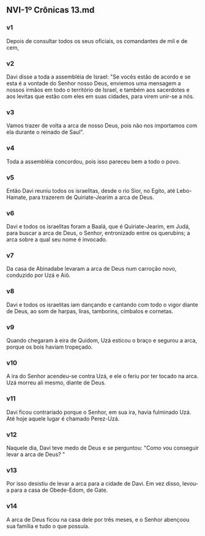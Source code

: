 ## NVI-1º Crônicas 13.md
### v1
 Depois de consultar todos os seus oficiais, os comandantes de mil e de cem,
### v2
 Davi disse a toda a assembléia de Israel: "Se vocês estão de acordo e se esta é a vontade do Senhor nosso Deus, enviemos uma mensagem a nossos irmãos em todo o território de Israel, e também aos sacerdotes e aos levitas que estão com eles em suas cidades, para virem unir-se a nós.
### v3
 Vamos trazer de volta a arca de nosso Deus, pois não nos importamos com ela durante o reinado de Saul".
### v4
 Toda a assembléia concordou, pois isso pareceu bem a todo o povo.
### v5
 Então Davi reuniu todos os israelitas, desde o rio Sior, no Egito, até Lebo-Hamate, para trazerem de Quiriate-Jearim a arca de Deus.
### v6
 Davi e todos os israelitas foram a Baalá, que é Quiriate-Jearim, em Judá, para buscar a arca de Deus, o Senhor, entronizado entre os querubins; a arca sobre a qual seu nome é invocado.
### v7
 Da casa de Abinadabe levaram a arca de Deus num carroção novo, conduzido por Uzá e Aiô.
### v8
 Davi e todos os israelitas iam dançando e cantando com todo o vigor diante de Deus, ao som de harpas, liras, tamborins, címbalos e cornetas.
### v9
 Quando chegaram à eira de Quidom, Uzá esticou o braço e segurou a arca, porque os bois haviam tropeçado.
### v10
 A ira do Senhor acendeu-se contra Uzá, e ele o feriu por ter tocado na arca. Uzá morreu ali mesmo, diante de Deus.
### v11
 Davi ficou contrariado porque o Senhor, em sua ira, havia fulminado Uzá. Até hoje aquele lugar é chamado Perez-Uzá.
### v12
 Naquele dia, Davi teve medo de Deus e se perguntou: "Como vou conseguir levar a arca de Deus? "
### v13
 Por isso desistiu de levar a arca para a cidade de Davi. Em vez disso, levou-a para a casa de Obede-Edom, de Gate.
### v14
 A arca de Deus ficou na casa dele por três meses, e o Senhor abençoou sua família e tudo o que possuía.
